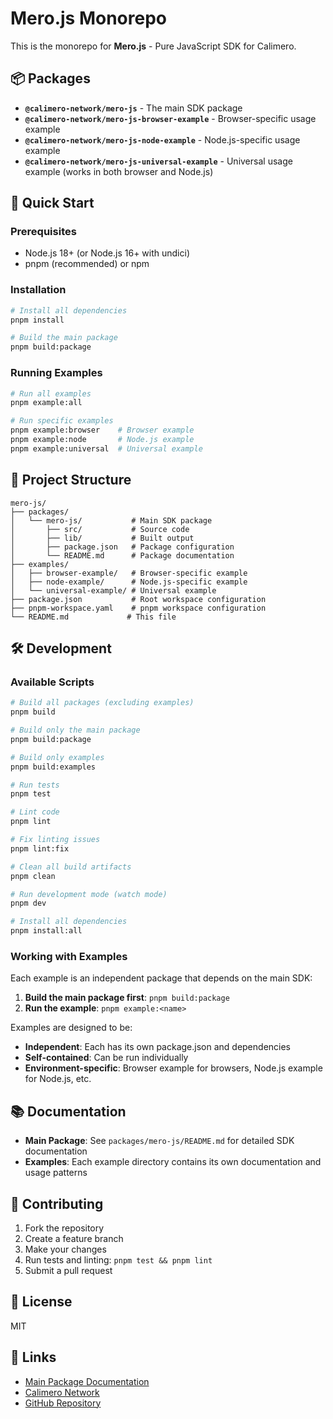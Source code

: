 # Mero.js Monorepo

This is the monorepo for **Mero.js** - Pure JavaScript SDK for Calimero.

## 📦 Packages

- **`@calimero-network/mero-js`** - The main SDK package
- **`@calimero-network/mero-js-browser-example`** - Browser-specific usage example
- **`@calimero-network/mero-js-node-example`** - Node.js-specific usage example  
- **`@calimero-network/mero-js-universal-example`** - Universal usage example (works in both browser and Node.js)

## 🚀 Quick Start

### Prerequisites

- Node.js 18+ (or Node.js 16+ with undici)
- pnpm (recommended) or npm

### Installation

```bash
# Install all dependencies
pnpm install

# Build the main package
pnpm build:package
```

### Running Examples

```bash
# Run all examples
pnpm example:all

# Run specific examples
pnpm example:browser    # Browser example
pnpm example:node       # Node.js example
pnpm example:universal  # Universal example
```

## 📁 Project Structure

```
mero-js/
├── packages/
│   └── mero-js/           # Main SDK package
│       ├── src/           # Source code
│       ├── lib/           # Built output
│       ├── package.json   # Package configuration
│       └── README.md      # Package documentation
├── examples/
│   ├── browser-example/   # Browser-specific example
│   ├── node-example/      # Node.js-specific example
│   └── universal-example/ # Universal example
├── package.json           # Root workspace configuration
├── pnpm-workspace.yaml    # pnpm workspace configuration
└── README.md             # This file
```

## 🛠️ Development

### Available Scripts

```bash
# Build all packages (excluding examples)
pnpm build

# Build only the main package
pnpm build:package

# Build only examples
pnpm build:examples

# Run tests
pnpm test

# Lint code
pnpm lint

# Fix linting issues
pnpm lint:fix

# Clean all build artifacts
pnpm clean

# Run development mode (watch mode)
pnpm dev

# Install all dependencies
pnpm install:all
```

### Working with Examples

Each example is an independent package that depends on the main SDK:

1. **Build the main package first**: `pnpm build:package`
2. **Run the example**: `pnpm example:<name>`

Examples are designed to be:
- **Independent**: Each has its own package.json and dependencies
- **Self-contained**: Can be run individually
- **Environment-specific**: Browser example for browsers, Node.js example for Node.js, etc.

## 📚 Documentation

- **Main Package**: See `packages/mero-js/README.md` for detailed SDK documentation
- **Examples**: Each example directory contains its own documentation and usage patterns

## 🤝 Contributing

1. Fork the repository
2. Create a feature branch
3. Make your changes
4. Run tests and linting: `pnpm test && pnpm lint`
5. Submit a pull request

## 📄 License

MIT

## 🔗 Links

- [Main Package Documentation](./packages/mero-js/README.md)
- [Calimero Network](https://calimero.network)
- [GitHub Repository](https://github.com/calimero-network/mero-js)
